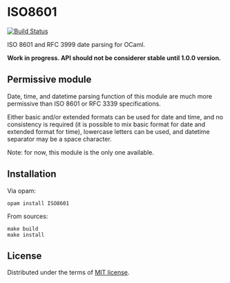 # ISO8601

[![Build Status](https://travis-ci.org/sagotch/ISO8601.ml.svg?branch=test)](https://travis-ci.org/sagotch/ISO8601.ml)

ISO 8601 and RFC 3999 date parsing for OCaml.

**Work in progress. API should not be considerer stable
until 1.0.0 version.**

## Permissive module

Date, time, and datetime parsing function of this module are
much more permissive than ISO 8601 or RFC 3339 specifications.

Either basic and/or extended formats can be used for date and time,
and no consistency is required (it is possible to mix basic format for
date and extended format for time), lowercase letters can be used,
and datetime separator may be a space character.

Note: for now, this module is the only one available.

## Installation

Via opam:

    opam install ISO8601

From sources:

    make build
    make install

## License

Distributed under the terms of [MIT license](LISENCE).
